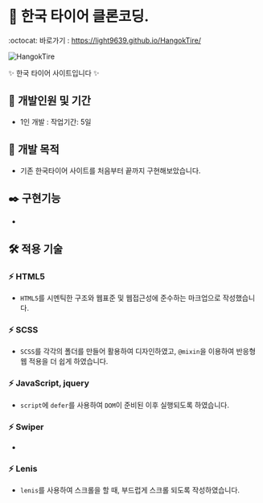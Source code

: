 # 🚗 한국 타이어 클론코딩.
:octocat: 바로가기 : https://light9639.github.io/HangokTire/

<img src="https://github.com/light9639/HangokTire/assets/95972251/bd25f859-988f-47fa-8c2a-f46f6f654c22" alt="HangokTire" /><br/>

✨ 한국 타이어 사이트입니다 ✨
## :calendar: 개발인원 및 기간
- 1인 개발 : 작업기간: 5일
## :dart: 개발 목적
- 기존 한국타이어 사이트를 처음부터 끝까지 구현해보았습니다.
## :black_nib: 구현기능
- 
## :hammer_and_wrench: 적용 기술
### :zap: HTML5
- `HTML5`를 시멘틱한 구조와 웹표준 및 웹접근성에 준수하는 마크업으로 작성했습니다.
### :zap: SCSS
- `SCSS`를 각각의 폴더를 만들어 활용하여 디자인하였고, `@mixin`을 이용하여 반응형 웹 적용을 더 쉽게 하였습니다.
### :zap: JavaScript, jquery
- `script`에 `defer`를 사용하여 `DOM`이 준비된 이후 실행되도록 하였습니다.
### :zap: Swiper
- 
### :zap: Lenis
- `lenis`를 사용하여 스크롤을 할 때, 부드럽게 스크롤 되도록 작성하였습니다.
